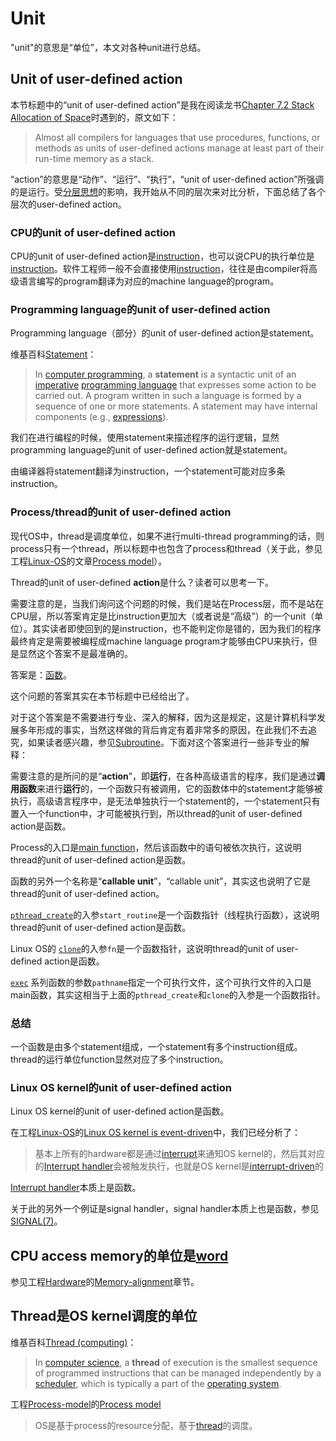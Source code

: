 # Unit

"unit"的意思是“单位”，本文对各种unit进行总结。

## Unit of user-defined action

本节标题中的“unit of user-defined action”是我在阅读龙书[Chapter 7.2 Stack Allocation of Space](https://dengking.github.io/compiler-principle/Chapter-7-Run-Time-Environments/7.2-Stack-Allocation-of-Space/)时遇到的，原文如下：

> Almost all compilers for languages that use procedures, functions, or methods as units of user-defined actions manage at least part of their run-time memory as a stack. 

“action”的意思是“动作”、“运行”、“执行”，“unit of user-defined action”所强调的是运行。受[分层思想](https://dengking.github.io/Post/Abstraction/Glossary#分层思想)的影响，我开始从不同的层次来对比分析，下面总结了各个层次的user-defined action。

### CPU的unit of user-defined action

CPU的unit of user-defined action是[instruction](https://en.wikipedia.org/wiki/Instruction_set_architecture#Instructions)，也可以说CPU的执行单位是[instruction](https://en.wikipedia.org/wiki/Instruction_set_architecture#Instructions)。软件工程师一般不会直接使用[instruction](https://en.wikipedia.org/wiki/Instruction_set_architecture#Instructions)，往往是由compiler将高级语言编写的program翻译为对应的machine language的program。



### Programming language的unit of user-defined action

Programming language（部分）的unit of user-defined action是statement。

维基百科[Statement](https://en.wikipedia.org/wiki/Statement_(computer_science))： 

> In [computer programming](https://en.wikipedia.org/wiki/Computer_programming), a **statement** is a syntactic unit of an [imperative](https://en.wikipedia.org/wiki/Imperative_programming) [programming language](https://en.wikipedia.org/wiki/Programming_language) that expresses some action to be carried out. A program written in such a language is formed by a sequence of one or more statements. A statement may have internal components (e.g., [expressions](https://en.wikipedia.org/wiki/Expression_(computer_science))).

我们在进行编程的时候，使用statement来描述程序的运行逻辑，显然programming language的unit of user-defined action就是statement。

由编译器将statement翻译为instruction，一个statement可能对应多条instruction。

### Process/thread的unit of user-defined action

现代OS中，thread是调度单位，如果不进行multi-thread programming的话，则process只有一个thread，所以标题中也包含了process和thread（关于此，参见工程[Linux-OS](https://dengking.github.io/Linux-OS/)的文章[Process model](https://dengking.github.io/Linux-OS/Kernel/Guide/Linux-OS's-multitasking/01-Process-model/)）。

Thread的unit of user-defined **action**是什么？读者可以思考一下。

需要注意的是，当我们询问这个问题的时候，我们是站在Process层，而不是站在CPU层，所以答案肯定是比instruction更加大（或者说是“高级”）的一个unit（单位）。其实读者即使回到的是instruction，也不能判定你是错的，因为我们的程序最终肯定是需要被编程成machine language program才能够由CPU来执行，但是显然这个答案不是最准确的。

答案是：[函数](https://en.wikipedia.org/wiki/Subroutine)。

这个问题的答案其实在本节标题中已经给出了。

对于这个答案是不需要进行专业、深入的解释，因为这是规定，这是计算机科学发展多年形成的事实，当然这样做的背后肯定有着非常多的原因，在此我们不去追究，如果读者感兴趣，参见[Subroutine](https://en.wikipedia.org/wiki/Subroutine)。下面对这个答案进行一些非专业的解释：

需要注意的是所问的是“**action**”，即**运行**，在各种高级语言的程序，我们是通过**调用函数**来进行**运行**的，一个函数只有被调用，它的函数体中的statement才能够被执行，高级语言程序中，是无法单独执行一个statement的，一个statement只有置入一个function中，才可能被执行到，所以thread的unit of user-defined action是函数。

Process的入口是[main function](https://en.wikipedia.org/wiki/Entry_point)，然后该函数中的语句被依次执行，这说明thread的unit of user-defined action是函数。

函数的另外一个名称是“**callable unit**”，“callable unit”，其实这也说明了它是thread的unit of user-defined action。

[`pthread_create`](http://man7.org/linux/man-pages/man3/pthread_create.3.html)的入参`start_routine`是一个函数指针（线程执行函数），这说明thread的unit of user-defined action是函数。

Linux OS的 [`clone`](http://man7.org/linux/man-pages/man2/clone.2.html)的入参`fn`是一个函数指针，这说明thread的unit of user-defined action是函数。

[`exec`](http://man7.org/linux/man-pages/man3/exec.3.html) 系列函数的参数`pathname`指定一个可执行文件，这个可执行文件的入口是main函数，其实这相当于上面的`pthread_create`和`clone`的入参是一个函数指针。

### 总结

一个函数是由多个statement组成，一个statement有多个instruction组成。thread的运行单位function显然对应了多个instruction。



### Linux OS kernel的unit of user-defined action

Linux OS kernel的unit of user-defined action是函数。

在工程[Linux-OS](https://dengking.github.io/Linux-OS/)的[Linux OS kernel is event-driven](https://dengking.github.io/Linux-OS/Kernel/Guide/Linux-OS's-interaction-with-the-hardware/Linux-OS-kernel-is-event-driven/)中，我们已经分析了：

> 基本上所有的hardware都是通过[interrupt](https://en.wikipedia.org/wiki/Interrupt)来通知OS kernel的，然后其对应的[Interrupt handler](https://en.wikipedia.org/wiki/Interrupt_handler)会被触发执行，也就是OS kernel是[interrupt-driven](https://en.wikipedia.org/wiki/Interrupt)的

[Interrupt handler](https://en.wikipedia.org/wiki/Interrupt_handler)本质上是函数。

关于此的另外一个例证是signal handler，signal handler本质上也是函数，参见[SIGNAL(7)](http://man7.org/linux/man-pages/man7/signal.7.html)。

## CPU access memory的单位是[word](https://en.wikipedia.org/wiki/Computer_word)

参见工程[Hardware](https://dengking.github.io/Hardware/)的[Memory-alignment](https://dengking.github.io/Hardware/CPU/Memory-access/Memory-alignment/)章节。



## Thread是OS kernel调度的单位

维基百科[Thread (computing)](https://en.wikipedia.org/wiki/Thread_(computing))：

> In [computer science](https://en.wikipedia.org/wiki/Computer_science), a **thread** of execution is the smallest sequence of programmed instructions that can be managed independently by a [scheduler](https://en.wikipedia.org/wiki/Scheduling_(computing)), which is typically a part of the [operating system](https://en.wikipedia.org/wiki/Operating_system).

工程[Process-model](https://dengking.github.io/Linux-OS/)的[Process model](https://dengking.github.io/Linux-OS/Kernel/Guide/Linux-OS's-multitasking/01-Process-model/#process-model)

> OS是基于process的resource分配，基于[thread](https://en.wikipedia.org/wiki/Thread_(computing))的调度。
